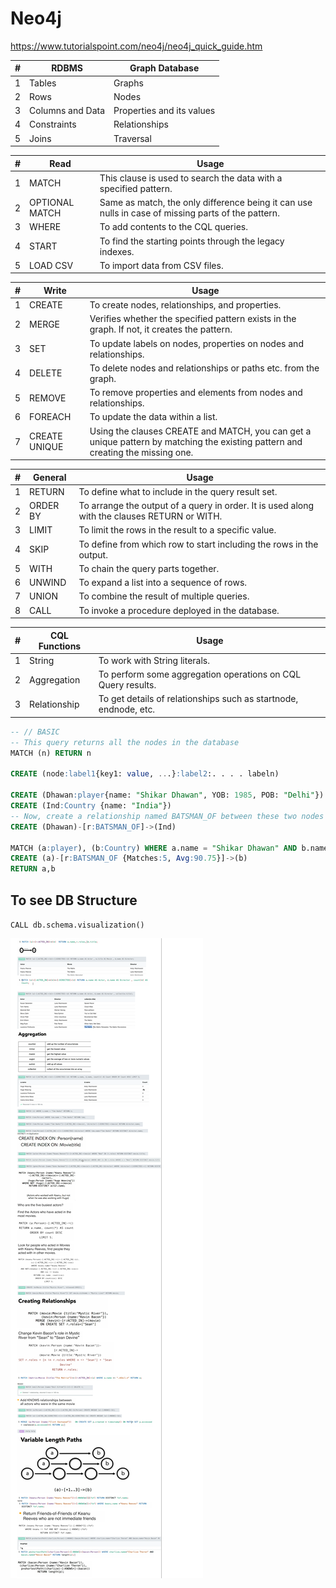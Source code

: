 # Neo4j

<https://www.tutorialspoint.com/neo4j/neo4j_quick_guide.htm>

| #   | RDBMS            | Graph Database            |
| --- | ---------------- | ------------------------- |
| 1   | Tables           | Graphs                    |
| 2   | Rows             | Nodes                     |
| 3   | Columns and Data | Properties and its values |
| 4   | Constraints      | Relationships             |
| 5   | Joins            | Traversal                 |

| #   | Read           | Usage                                                                                              |
| --- | -------------- | -------------------------------------------------------------------------------------------------- |
| 1   | MATCH          | This clause is used to search the data with a specified pattern.                                   |
| 2   | OPTIONAL MATCH | Same as match, the only difference being it can use nulls in case of missing parts of the pattern. |
| 3   | WHERE          | To add contents to the CQL queries.                                                                |
| 4   | START          | To find the starting points through the legacy indexes.                                            |
| 5   | LOAD CSV       | To import data from CSV files.                                                                     |

| #   | Write         | Usage                                                                                                                           |
| --- | ------------- | ------------------------------------------------------------------------------------------------------------------------------- |
| 1   | CREATE        | To create nodes, relationships, and properties.                                                                                 |
| 2   | MERGE         | Verifies whether the specified pattern exists in the graph. If not, it creates the pattern.                                     |
| 3   | SET           | To update labels on nodes, properties on nodes and relationships.                                                               |
| 4   | DELETE        | To delete nodes and relationships or paths etc. from the graph.                                                                 |
| 5   | REMOVE        | To remove properties and elements from nodes and relationships.                                                                 |
| 6   | FOREACH       | To update the data within a list.                                                                                               |
| 7   | CREATE UNIQUE | Using the clauses CREATE and MATCH, you can get a unique pattern by matching the existing pattern and creating the missing one. |

| #   | General  | Usage                                                                                        |
| --- | -------- | -------------------------------------------------------------------------------------------- |
| 1   | RETURN   | To define what to include in the query result set.                                           |
| 2   | ORDER BY | To arrange the output of a query in order. It is used along with the clauses RETURN or WITH. |
| 3   | LIMIT    | To limit the rows in the result to a specific value.                                         |
| 4   | SKIP     | To define from which row to start including the rows in the output.                          |
| 5   | WITH     | To chain the query parts together.                                                           |
| 6   | UNWIND   | To expand a list into a sequence of rows.                                                    |
| 7   | UNION    | To combine the result of multiple queries.                                                   |
| 8   | CALL     | To invoke a procedure deployed in the database.                                              |

| #   | CQL Functions | Usage                                                            |
| --- | ------------- | ---------------------------------------------------------------- |
| 1   | String        | To work with String literals.                                    |
| 2   | Aggregation   | To perform some aggregation operations on CQL Query results.     |
| 3   | Relationship  | To get details of relationships such as startnode, endnode, etc. |

```sql
-- // BASIC
-- This query returns all the nodes in the database
MATCH (n) RETURN n

CREATE (node:label1{key1: value, ...}:label2:. . . . labeln)

CREATE (Dhawan:player{name: "Shikar Dhawan", YOB: 1985, POB: "Delhi"})
CREATE (Ind:Country {name: "India"})
-- Now, create a relationship named BATSMAN_OF between these two nodes as −
CREATE (Dhawan)-[r:BATSMAN_OF]->(Ind)

MATCH (a:player), (b:Country) WHERE a.name = "Shikar Dhawan" AND b.name = "India"
CREATE (a)-[r:BATSMAN_OF {Matches:5, Avg:90.75}]->(b)
RETURN a,b
```

## To see DB Structure

`CALL db.schema.visualization()`

![](neo4j.png)
